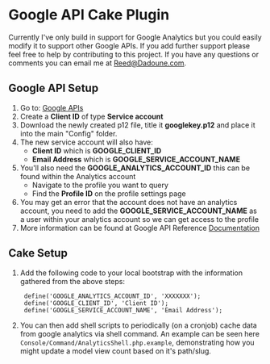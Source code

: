 # Google API Cake Plugin #

Currently I've only build in support for Google Analytics but you could easily modify it to support other Google APIs. If you add further support please feel free to help by contributing to this project. If you have any questions or comments you can email me at <Reed@Dadoune.com>.

## Google API Setup ##
1. Go to: [Google APIs](https://code.google.com/apis/console/?api=analytics "Google APIs")
2. Create a **Client ID** of type **Service account**
3. Download the newly created p12 file, title it **googlekey.p12** and place it into the main
	"Config" folder.
4. The new service account will also have:
	* **Client ID** which is **GOOGLE_CLIENT_ID**
	* **Email Address** which is **GOOGLE_SERVICE_ACCOUNT_NAME**
5. You'll also need the **GOOGLE_ANALYTICS_ACCOUNT_ID** this can be found within the Analytics account
	* Navigate to the profile you want to query
	* Find the **Profile ID** on the profile settings page
6. You may get an error that the account does not have an analytics account, you need to add
	the **GOOGLE_SERVICE_ACCOUNT_NAME** as a user within your analytics account so we can get access to
	the profile
7. More information can be found at Google API Reference [Documentation](https://developers.google.com/analytics/devguides/reporting/core/v3/reference "Google API Reference")


## Cake Setup ##

1. Add the following code to your local bootstrap with the information gathered from the above steps:

		define('GOOGLE_ANALYTICS_ACCOUNT_ID', 'XXXXXXX');
		define('GOOGLE_CLIENT_ID', 'Client ID');
		define('GOOGLE_SERVICE_ACCOUNT_NAME', 'Email Address');

2. You can then add shell scripts to periodically (on a cronjob) cache data from google analytics via shell command.  An example can be seen here `Console/Command/AnalyticsShell.php.example`, demonstrating how you might update a model view count based on it's path/slug.
